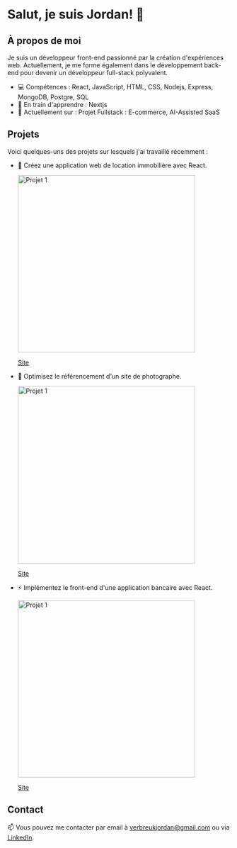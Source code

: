 # Salut, je suis Jordan! 👋

## À propos de moi

Je suis un développeur front-end passionné par la création d'expériences web. Actuellement, je me forme également dans le développement back-end pour devenir un développeur full-stack polyvalent.

- 💻 Compétences : React, JavaScript, HTML, CSS, Nodejs, Express, MongoDB, Postgre, SQL
- 🌱 En train d'apprendre : Nextjs
- 🔭 Actuellement sur : Projet Fullstack : E-commerce, AI-Assisted SaaS

## Projets

Voici quelques-uns des projets sur lesquels j'ai travaillé récemment :

- 🚀 Créez une application web de location immobilière avec React.
  
  <img src="https://github.com/JordanKlashi/Create-portfolio/assets/129075458/e73df31f-4dd4-44a4-bdf1-1796d87ad7c5" alt="Projet 1" width="400px"/>

  [Site](https://jordanklashi.github.io/Projet-8-/)
- 🌟 Optimisez le référencement d'un site de photographe.

  <img src="https://github.com/JordanKlashi/Create-portfolio/assets/129075458/b6dd3e52-1d8a-4302-8d53-ed412ffd95a1" alt="Projet 1" width="400px"/>

  [Site](https://jordanklashi.github.io/Projet-9/)
- ⚡ Implémentez le front-end d'une application bancaire avec React.

  <img src="https://github.com/JordanKlashi/Create-portfolio/assets/129075458/838772db-e662-405b-8843-3411c41e0820" alt="Projet 1" width="400px"/>
  
  [Site](https://jordanklashi.github.io/project-11/)

## Contact

📫 Vous pouvez me contacter par email à [verbreukjordan@gmail.com](mailto:verbreukjordan@gmail.com) ou via [LinkedIn](https://www.linkedin.com/in/jordan-verbreuk-2b19852a4/).

